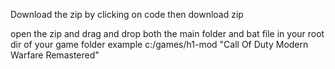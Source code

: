 Download the zip by clicking on code then download zip

open the zip and drag and drop both the main folder and bat file in your root dir of your game folder example c:/games/h1-mod "Call Of Duty Modern Warfare Remastered"
